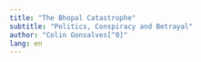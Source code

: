 ```yaml
---
title: "The Bhopal Catastrophe"
subtitle: "Politics, Conspiracy and Betrayal"
author: "Colin Gonsalves[^0]"
lang: en
---
```


[^0]: Colin Gonsalves (colin.gonsalves@hrln.org), a
senior advocate of the Supreme Court of India,
is executive director of the Human Rights Law
Network, New Delhi.
